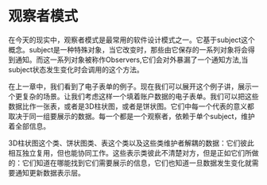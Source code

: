 # 观察者模式

在今天的现实中，观察者模式是最常用的软件设计模式之一。它基于subject这个概念。subject是一种特殊对象，当它改变时，那些由它保存的一系列对象将会得到通知。而这一系列对象被称作Observers,它们会对外暴漏了一个通知方法,当subject状态发生变化时会调用的这个方法。

在上一章中，我们看到了电子表单的例子。现在我们可以展开这个例子讲，展示一个更复杂的场景。让我们考虑这样一个填着账户数据的电子表单。我们可以把这些数据比作一张表，或者是3D柱状图，或者是饼状图。它们中每一个代表的意义都取决于同一组要展示的数据。每一个都是一个观察者，依赖于单个subject，维护着全部信息。

3D柱状图这个类、饼状图类、表这个类以及这些类维护者解耦的数据：它们彼此相互独立复用，但也能协同工作。这些表示类彼此不清楚对方，但是正如它们所做的：它们知道在哪能找到它们需要展示的信息，它们也知道一旦数据发生变化就需要通知更新数据表示层。


